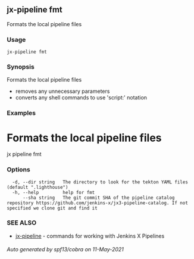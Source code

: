 ## jx-pipeline fmt

Formats the local pipeline files

### Usage

```
jx-pipeline fmt
```

### Synopsis

Formats the local pipeline files 

  * removes any unnecessary parameters  
  * converts any shell commands to use 'script:' notation

### Examples

  # Formats the local pipeline files
  jx pipeline fmt

### Options

```
  -d, --dir string   The directory to look for the tekton YAML files (default ".lighthouse")
  -h, --help         help for fmt
      --sha string   The git commit SHA of the pipeline catalog repository https://github.com/jenkins-x/jx3-pipeline-catalog. If not specified we clone git and find it
```

### SEE ALSO

* [jx-pipeline](jx-pipeline.md)	 - commands for working with Jenkins X Pipelines

###### Auto generated by spf13/cobra on 11-May-2021
